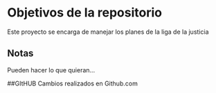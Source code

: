 # Objetivos de la repositorio

Este proyecto se encarga de manejar los planes de la liga de la justicia


## Notas
Pueden hacer lo que quieran...

##GItHUB
Cambios realizados en Github.com
